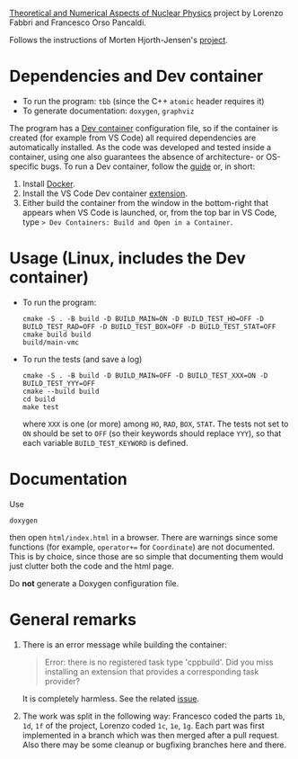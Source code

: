 [Theoretical and Numerical Aspects of Nuclear Physics](https://www.unibo.it/en/study/phd-professional-masters-specialisation-schools-and-other-programmes/course-unit-catalogue/course-unit/2023/433587) project by Lorenzo Fabbri and Francesco Orso Pancaldi.

Follows the instructions of Morten Hjorth-Jensen's [project](https://github.com/CompPhysics/ComputationalPhysics2/blob/gh-pages/doc/Projects/2023/Project1/pdf/Project1.pdf).

# Dependencies and Dev container

- To run the program: `tbb` (since the C++ `atomic` header requires it)
- To generate documentation: `doxygen`, `graphviz`

The program has a [Dev container](https://code.visualstudio.com/docs/devcontainers/containers) configuration file, so if the container is created (for example from VS Code) all required dependencies are automatically installed.
As the code was developed and tested inside a container, using one also guarantees the absence of architecture- or OS-specific bugs.
To run a Dev container, follow the [guide](https://code.visualstudio.com/docs/devcontainers/tutorial) or, in short:
1. Install [Docker](https://www.docker.com/).
2. Install the VS Code Dev container [extension](https://marketplace.visualstudio.com/items?itemName=ms-vscode-remote.remote-containers).
3. Either build the container from the window in the bottom-right that appears when VS Code is launched, or, from the top bar in VS Code, type `> Dev Containers: Build and Open in a Container`.

# Usage (Linux, includes the Dev container)

- To run the program:
    ```
    cmake -S . -B build -D BUILD_MAIN=ON -D BUILD_TEST_HO=OFF -D BUILD_TEST_RAD=OFF -D BUILD_TEST_BOX=OFF -D BUILD_TEST_STAT=OFF
    cmake build build
    build/main-vmc
    ```
- To run the tests (and save a log)
    ```
    cmake -S . -B build -D BUILD_MAIN=OFF -D BUILD_TEST_XXX=ON -D BUILD_TEST_YYY=OFF
    cmake --build build
    cd build
    make test
    ```
    where `XXX` is one (or more) among `HO`, `RAD`, `BOX`, `STAT`. The tests not set to `ON` should be set to `OFF` (so their keywords should replace `YYY`), so that each variable `BUILD_TEST_KEYWORD` is defined.

# Documentation

Use
```
doxygen
```
then open `html/index.html` in a browser.
There are warnings since some functions (for example, `operator+=` for `Coordinate`) are not documented.
This is by choice, since those are so simple that documenting them would just clutter both the code and the html page.

Do **not** generate a Doxygen configuration file.

# General remarks

1. There is an error message while building the container:
    > Error: there is no registered task type 'cppbuild'. Did you miss installing an extension that provides a corresponding task provider?

    It is completely harmless. See the related [issue](https://github.com/microsoft/vscode-cpptools/issues/6450).
2. The work was split in the following way: Francesco coded the parts `1b`, `1d`, `1f` of the project, Lorenzo coded `1c`, `1e`, `1g`. Each part was first implemented in a branch which was then merged after a pull request. Also there may be some cleanup or bugfixing branches here and there.
